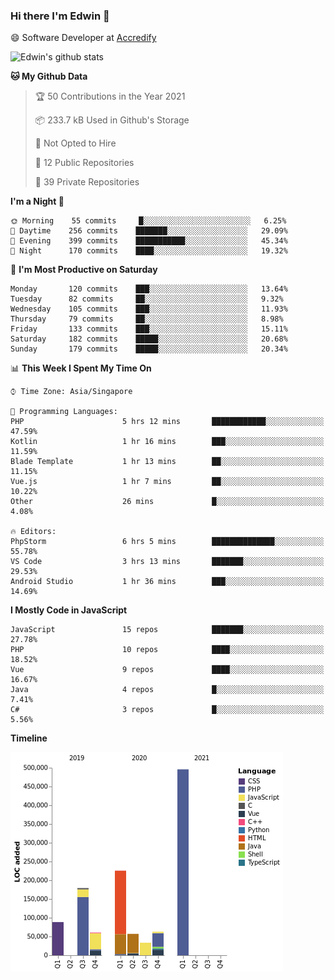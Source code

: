 ### Hi there I'm Edwin 👋


😄 Software Developer at [Accredify](https://accredify.io/)


![Edwin's github stats](https://github-readme-stats.vercel.app/api?username=edwinkkh&show_icons=true&count_private=true) 


<!--START_SECTION:waka-->
**🐱 My Github Data** 

> 🏆 50 Contributions in the Year 2021
 > 
> 📦 233.7 kB Used in Github's Storage 
 > 
> 🚫 Not Opted to Hire
 > 
> 📜 12 Public Repositories 
 > 
> 🔑 39 Private Repositories  
 > 
**I'm a Night 🦉** 

```text
🌞 Morning    55 commits     █░░░░░░░░░░░░░░░░░░░░░░░░   6.25% 
🌆 Daytime    256 commits    ███████░░░░░░░░░░░░░░░░░░   29.09% 
🌃 Evening    399 commits    ███████████░░░░░░░░░░░░░░   45.34% 
🌙 Night      170 commits    ████░░░░░░░░░░░░░░░░░░░░░   19.32%

```
📅 **I'm Most Productive on Saturday** 

```text
Monday       120 commits    ███░░░░░░░░░░░░░░░░░░░░░░   13.64% 
Tuesday      82 commits     ██░░░░░░░░░░░░░░░░░░░░░░░   9.32% 
Wednesday    105 commits    ███░░░░░░░░░░░░░░░░░░░░░░   11.93% 
Thursday     79 commits     ██░░░░░░░░░░░░░░░░░░░░░░░   8.98% 
Friday       133 commits    ███░░░░░░░░░░░░░░░░░░░░░░   15.11% 
Saturday     182 commits    █████░░░░░░░░░░░░░░░░░░░░   20.68% 
Sunday       179 commits    █████░░░░░░░░░░░░░░░░░░░░   20.34%

```


📊 **This Week I Spent My Time On** 

```text
⌚︎ Time Zone: Asia/Singapore

💬 Programming Languages: 
PHP                      5 hrs 12 mins       ████████████░░░░░░░░░░░░░   47.59% 
Kotlin                   1 hr 16 mins        ███░░░░░░░░░░░░░░░░░░░░░░   11.59% 
Blade Template           1 hr 13 mins        ██░░░░░░░░░░░░░░░░░░░░░░░   11.15% 
Vue.js                   1 hr 7 mins         ██░░░░░░░░░░░░░░░░░░░░░░░   10.22% 
Other                    26 mins             █░░░░░░░░░░░░░░░░░░░░░░░░   4.08%

🔥 Editors: 
PhpStorm                 6 hrs 5 mins        ██████████████░░░░░░░░░░░   55.78% 
VS Code                  3 hrs 13 mins       ███████░░░░░░░░░░░░░░░░░░   29.53% 
Android Studio           1 hr 36 mins        ███░░░░░░░░░░░░░░░░░░░░░░   14.69%

```

**I Mostly Code in JavaScript** 

```text
JavaScript               15 repos            ███████░░░░░░░░░░░░░░░░░░   27.78% 
PHP                      10 repos            ████░░░░░░░░░░░░░░░░░░░░░   18.52% 
Vue                      9 repos             ████░░░░░░░░░░░░░░░░░░░░░   16.67% 
Java                     4 repos             █░░░░░░░░░░░░░░░░░░░░░░░░   7.41% 
C#                       3 repos             █░░░░░░░░░░░░░░░░░░░░░░░░   5.56%

```


**Timeline**

![Chart not found](https://raw.githubusercontent.com/edwinkkh/edwinkkh/master/charts/bar_graph.png) 


<!--END_SECTION:waka-->


<!--
**edwinkkh/edwinkkh** is a ✨ _special_ ✨ repository because its `README.md` (this file) appears on your GitHub profile.

Here are some ideas to get you started:
- 🔭 I’m currently working on projects related to
- 🌱 I’m currently learning ...
- 👯 I’m looking to collaborate on ...
📫 How to reach me: 
- 🤔 I’m looking for help with ...
- 💬 Ask me about ...
- ⚡ Fun fact: ...
-->
